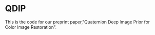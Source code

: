 # QDIP
This is the code for our preprint paper,"Quaternion Deep Image Prior for Color Image Restoration".
